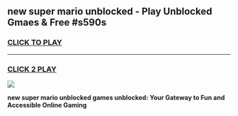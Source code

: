 
## new super mario unblocked - Play Unblocked Gmaes & Free #s590s
<h3>
<a href="https://news.freeplayer.one?title=new_super_mario_unblocked&ref=26F">CLICK TO PLAY</a></h3>
<hr>

<h3>
<a href="https://news.freeplayer.one?title=new_super_mario_unblocked&ref=26F">CLICK 2 PLAY</a>
  
</h3>

<a href="https://news.freeplayer.one?title=new_super_mario_unblocked&ref=26F/"><img src="https://clearcache.store/games.png"></a>


**new super mario unblocked games unblocked: Your Gateway to Fun and Accessible Online Gaming**
